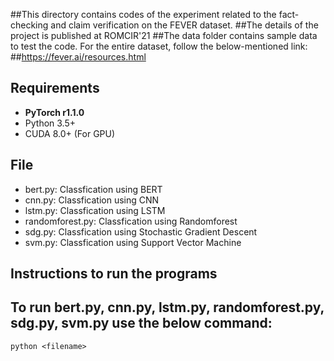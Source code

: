##This directory contains codes of the experiment related to the fact-checking and claim verification on the FEVER dataset.
##The details of the project is published at ROMCIR'21
##The data folder contains sample data to test the code. For the entire dataset, follow the below-mentioned link: 
##https://fever.ai/resources.html

## Requirements
* **PyTorch r1.1.0**
* Python 3.5+
* CUDA 8.0+ (For GPU)

## File
* bert.py: Classfication using BERT 
* cnn.py: Classfication using CNN 
* lstm.py: Classfication using LSTM 
* randomforest.py: Classfication using Randomforest 
* sdg.py: Classfication using Stochastic Gradient Descent  
* svm.py: Classfication using Support Vector Machine

## Instructions to run the programs
## To run bert.py, cnn.py, lstm.py, randomforest.py, sdg.py, svm.py use the below command:
	python <filename>